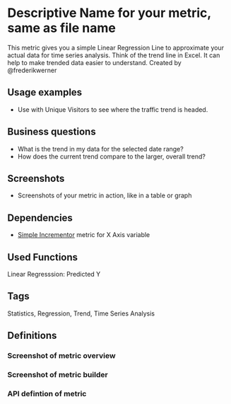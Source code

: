 # Descriptive Name for your metric, same as file name
This metric gives you a simple Linear Regression Line to approximate your actual data for time series analysis. Think of the trend line in Excel. It can help to make trended data easier to understand. Created by @frederikwerner

## Usage examples
* Use with Unique Visitors to see where the traffic trend is headed.

## Business questions
* What is the trend in my data for the selected date range?
* How does the current trend compare to the larger, overall trend?

## Screenshots
* Screenshots of your metric in action, like in a table or graph

## Dependencies
* [Simple Incrementor](Simple%20Incrementor.md) metric for X Axis variable

## Used Functions
Linear Regresssion: Predicted Y

## Tags
Statistics, Regression, Trend, Time Series Analysis

## Definitions
### Screenshot of metric overview
### Screenshot of metric builder
### API defintion of metric
```json
```